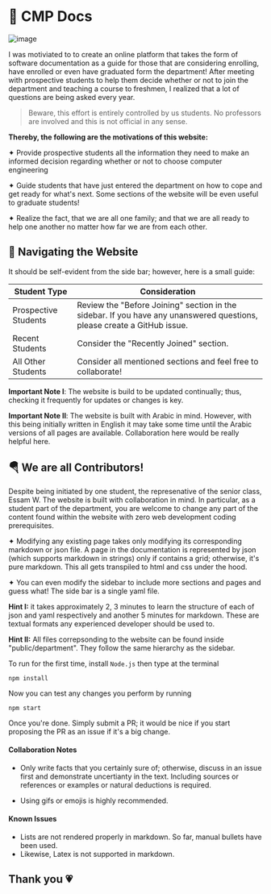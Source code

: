 # 🧁 CMP Docs

![image](https://i.imgur.com/YkpXfRH.png)

I was motiviated to to create an online platform that takes the form of software documentation as a guide for those that are considering enrolling, have enrolled or even have graduated form the department! After meeting with prospective students to help them decide whether or not to join the department and teaching a course to freshmen, I realized that a lot of questions are being asked every year.

> Beware, this effort is entirely controlled by us students. No professors are involved and this is not official in any sense.


**Thereby, the following are the motivations of this website:**

✦ Provide prospective students all the information they need to make an informed decision regarding 
whether or not to choose computer engineering

✦ Guide students that have just entered the department on how to cope and get ready for what's next. Some sections of the website will be even useful to graduate students!

✦ Realize the fact, that we are all one family; and that we are all ready to help one another no matter how far we are from each other.

## 🚆 Navigating the Website

It should be self-evident from the side bar; however, here is a small guide:

| Student Type         | Consideration                                   |
|----------------------|-------------------------------------------------|
| Prospective Students | Review the "Before Joining" section in the sidebar. If you have any unanswered questions, please create a GitHub issue. |
| Recent Students      | Consider the "Recently Joined" section.         |
| All Other Students   | Consider all mentioned sections and feel free to collaborate! |

**Important Note I**: The website is build to be updated continually; thus, checking it frequently for updates or changes is key.

**Important Note II**: The website is built with Arabic in mind. However, with this being initially written in English it may take some time until the Arabic versions of all pages are available. Collaboration here would be really helpful here.


## 🪂 We are all Contributors!

Despite being initiated by one student, the represenative of the senior class, Essam W. The website is built with collaboration in mind. In particular, as a student part of the department, you are welcome to change any part of the content found within the website with zero web development coding prerequisites. 

✦ Modifying any existing page takes only modifying its corresponding markdown or json file. A page in the documentation is represented by json (which supports markdown in strings) only if contains a grid; otherwise, it's pure markdown. This all gets transpiled to html and css under the hood.

✦ You can even modify the sidebar to include more sections and pages and guess what! The side bar is a single yaml file.

**Hint I:** it takes approximately 2, 3 minutes to learn the structure of each of json and yaml respectively and another 5 minutes for markdown. These are textual formats any experienced developer should be used to. 

**Hint II:** All files correpsonding to the website can be found inside "public/department". They follow the same hierarchy as the sidebar.

To run for the first time, install `Node.js` then type at the terminal
```
npm install
```
Now you can test any changes you perform by running
```
npm start
```

Once you're done. Simply submit a PR; it would be nice if you start proposing the PR as an issue if it's a big change.

#### Collaboration Notes

- Only write facts that you certainly sure of; otherwise, discuss in an issue first and demonstrate uncertianty in the text. Including sources or references or examples or natural deductions is required.

- Using gifs or emojis is highly recommended.

#### Known Issues

- Lists are not rendered properly in markdown. So far, manual bullets have been used.
- Likewise, Latex is not supported in markdown.

## Thank you 💗